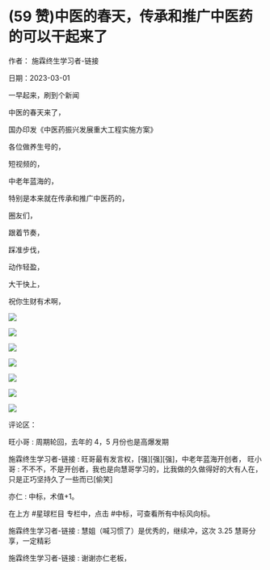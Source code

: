 
# (59 赞)中医的春天，传承和推广中医药的可以干起来了

作者：  施霖终生学习者-链接

日期：2023-03-01

一早起来，刷到个新闻

中医的春天来了，

国办印发《中医药振兴发展重大工程实施方案》

各位做养生号的，

短视频的，

中老年蓝海的，

特别是本来就在传承和推广中医药的，

圈友们，

跟着节奏，

踩准步伐，

动作轻盈，

大干快上，

祝你生财有术啊，

![](img/zhonglaonian_1528.png)

 

 

![](img/zhonglaonian_1533.png)

 

 

![](img/zhonglaonian_1538.png)

 

 

![](img/zhonglaonian_1543.png)

 

 

![](img/zhonglaonian_1548.png)

 

 

![](img/zhonglaonian_1553.png)

 

 

![](img/zhonglaonian_1558.png)

评论区：

旺小哥 : 周期轮回，去年的 4，5 月份也是高爆发期

施霖终生学习者-链接 : 旺哥最有发言权，[强][强][强]，中老年蓝海开创者，  旺小哥 : 不不不，不是开创者，我也是向慧哥学习的，比我做的久做得好的大有人在，只是正巧坚持久了一些而已[偷笑]

亦仁 : 中标，术值+1。

在上方 #星球栏目  专栏中，点击 #中标，可查看所有中标风向标。

施霖终生学习者-链接 : 慧姐（喊习惯了）是优秀的，继续冲，这次 3.25 慧哥分享，一定精彩

施霖终生学习者-链接 : 谢谢亦仁老板，
